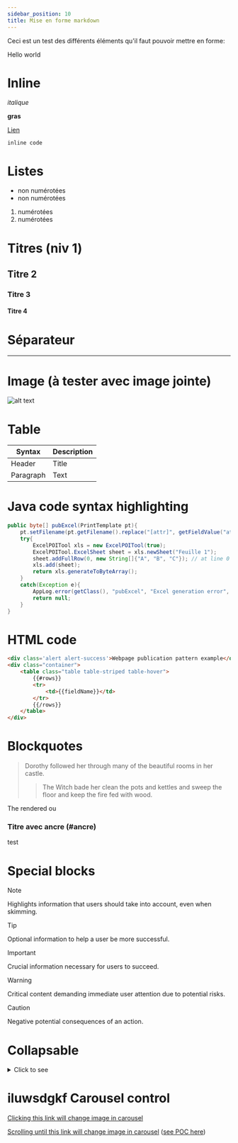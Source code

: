 ```yaml
---
sidebar_position: 10
title: Mise en forme markdown
---
```


Ceci est un test des différents éléments qu'il faut pouvoir mettre en forme:

Hello world


Inline
====================
*italique*

**gras**

[Lien](#ancre)

`inline code` 

Listes
====================
- non numérotées
- non numérotées

1. numérotées
1. numérotées

Titres (niv 1)
====================
## Titre 2
### Titre 3
#### Titre 4

Séparateur
====================

---

Image (à tester avec image jointe)
====================

![alt text](https://simplicite.fr/wp-content/uploads/img/Logo_Simplicite_Website.svg)


Table
====================

| Syntax | Description |
| ----------- | ----------- |
| Header | Title |
| Paragraph | Text | 

Java code syntax highlighting
====================

```java
public byte[] pubExcel(PrintTemplate pt){
	pt.setFilename(pt.getFilename().replace("[attr]", getFieldValue("attr")));
	try{
		ExcelPOITool xls = new ExcelPOITool(true);
		ExcelPOITool.ExcelSheet sheet = xls.newSheet("Feuille 1");
		sheet.addFullRow(0, new String[]{"A", "B", "C"}); // at line 0
		xls.add(sheet);
		return xls.generateToByteArray();	
	}
	catch(Exception e){
		AppLog.error(getClass(), "pubExcel", "Excel generation error", e, getGrant());
		return null;
	}
}
```

HTML code
====================
```html
<div class='alert alert-success'>Webpage publication pattern example</div>
<div class="container">
    <table class="table table-striped table-hover">
		{{#rows}}
		<tr>
			<td>{{fieldName}}</td>
		</tr>
		{{/rows}}
	</table>
</div>
```

Blockquotes
====================

> Dorothy followed her through many of the beautiful rooms in her castle.
>
>> The Witch bade her clean the pots and kettles and sweep the floor and keep the fire fed with wood.

The rendered ou

<h3 id="ancre">Titre avec ancre (#ancre)</h3>

test

Special blocks
====================

> [!NOTE]
> Highlights information that users should take into account, even when skimming.

> [!TIP]
> Optional information to help a user be more successful.

> [!IMPORTANT]
> Crucial information necessary for users to succeed.

> [!WARNING]
> Critical content demanding immediate user attention due to potential risks.

> [!CAUTION]
> Negative potential consequences of an action.

Collapsable
====================

<details>
<summary>Click to see</summary>

```javascript
console.log('nice code')
```

</details>


iluwsdgkf
Carousel control
====================

[Clicking this link will change image in carousel](#IMG_CLICK_formation_021.png)

[Scrolling until this link will change image in carousel](#IMG_SCROLL_formation_021.png) ([see POC here](https://jsfiddle.net/scampano/f9atmsrn/51))


